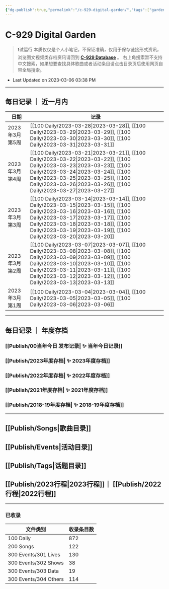```yaml
---
{"dg-publish":true,"permalink":"/c-929-digital-garden/","tags":["gardenEntry"],"dgShowLocalGraph":true}
---
```


# C-929 Digital Garden

> ❗试运行
> 本质仅仅是个人小笔记，不保证准确，仅用于保存链接形式资讯，浏览图文视频类存档资讯请回到 **[C-929 Database](https://c929-song.super.site/)** 。
> 右上角搜索暂不支持中文搜索，如果想要查找具体歌曲或者活动条目请点击目录页后使用网页自带全局搜索。
- Last Updated on 2023-03-06 03:38 PM 

---

## 每日记录 ｜ 近一月内

| 日期          | 记录                                                                                                                                                                                                                                                                                            |
| ----------- | --------------------------------------------------------------------------------------------------------------------------------------------------------------------------------------------------------------------------------------------------------------------------------------------- |
| 2023年3月 第5周 | [[100 Daily/2023-03-28\|2023-03-28]], [[100 Daily/2023-03-29\|2023-03-29]], [[100 Daily/2023-03-30\|2023-03-30]], [[100 Daily/2023-03-31\|2023-03-31]]                                                                                                                            |
| 2023年3月 第4周 | [[100 Daily/2023-03-21\|2023-03-21]], [[100 Daily/2023-03-22\|2023-03-22]], [[100 Daily/2023-03-23\|2023-03-23]], [[100 Daily/2023-03-24\|2023-03-24]], [[100 Daily/2023-03-25\|2023-03-25]], [[100 Daily/2023-03-26\|2023-03-26]], [[100 Daily/2023-03-27\|2023-03-27]] |
| 2023年3月 第3周 | [[100 Daily/2023-03-14\|2023-03-14]], [[100 Daily/2023-03-15\|2023-03-15]], [[100 Daily/2023-03-16\|2023-03-16]], [[100 Daily/2023-03-17\|2023-03-17]], [[100 Daily/2023-03-18\|2023-03-18]], [[100 Daily/2023-03-19\|2023-03-19]], [[100 Daily/2023-03-20\|2023-03-20]] |
| 2023年3月 第2周 | [[100 Daily/2023-03-07\|2023-03-07]], [[100 Daily/2023-03-08\|2023-03-08]], [[100 Daily/2023-03-09\|2023-03-09]], [[100 Daily/2023-03-10\|2023-03-10]], [[100 Daily/2023-03-11\|2023-03-11]], [[100 Daily/2023-03-12\|2023-03-12]], [[100 Daily/2023-03-13\|2023-03-13]] |
| 2023年3月 第1周 | [[100 Daily/2023-03-04\|2023-03-04]], [[100 Daily/2023-03-05\|2023-03-05]], [[100 Daily/2023-03-06\|2023-03-06]]                                                                                                                                                                     |

---

## 每日记录 ｜ 年度存档

### [[Publish/00当年今日 发布记录\| ✨ 当年今日记录]]
### [[Publish/2023年度存档\| ✨ 2023年度存档]]
### [[Publish/2022年度存档\| ✨ 2022年度存档]]
### [[Publish/2021年度存档\| ✨ 2021年度存档]]
### [[Publish/2018-19年度存档\| ✨ 2018-19年度存档]]

---

## [[Publish/Songs\|歌曲目录]] 
## [[Publish/Events\|活动目录]]
## [[Publish/Tags\|话题目录]]
## [[Publish/2023行程\|2023行程]]｜ [[Publish/2022行程\|2022行程]]

---

### 已收录

| 文件类别                  | 收录条目数 |
| --------------------- | ----- |
| 100 Daily             | 872   |
| 200 Songs             | 122   |
| 300 Events/301 Lives  | 130   |
| 300 Events/302 Shows  | 38    |
| 300 Events/303 Data   | 19    |
| 300 Events/304 Others | 114   |

